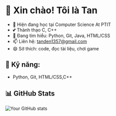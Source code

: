 # 👋 Xin chào! Tôi là Tan

- 🔭 Hiện đang học tại Computer Science At PTIT
- 💕 Thành thạo C, C++
- 🌱 Đang tìm hiểu: Python, Git, Java, HTML/CSS
- 📫 Liên hệ: tanden1357@gmail.com
- 😄 Sở thích: code, đọc tài liệu, chơi game

## 🔧 Kỹ năng:
- Python, Git, HTML/CSS,C++
  

## 📊 GitHub Stats
![Your GitHub stats](https://github-readme-stats.vercel.app/api?username=batanvlog2503&show_icons=true)
